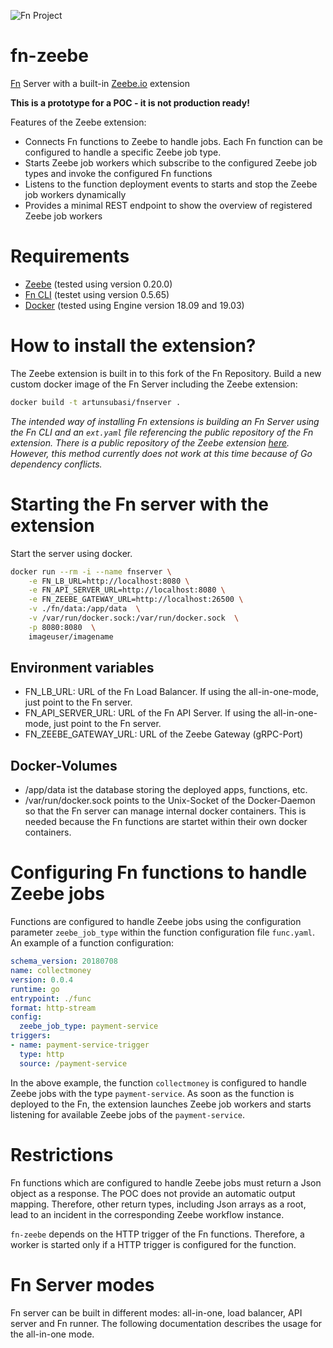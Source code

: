 ![Fn Project](http://fnproject.io/images/fn-300x125.png)

# fn-zeebe
[Fn](https://fnproject.io/) Server with a built-in [Zeebe.io](http://zeebe.io/) extension

**This is a prototype for a POC - it is not production ready!**

Features of the Zeebe extension:
* Connects Fn functions to Zeebe to handle jobs. Each Fn function can be configured to handle a specific Zeebe job type.
* Starts Zeebe job workers which subscribe to the configured Zeebe job types and invoke the configured Fn functions
* Listens to the function deployment events to starts and stop the Zeebe job workers dynamically
* Provides a minimal REST endpoint to show the overview of registered Zeebe job workers

# Requirements
* [Zeebe](https://zeebe.io/) (tested using version 0.20.0)
* [Fn CLI](https://github.com/fnproject/cli) (testet using version 0.5.65)
* [Docker](https://www.docker.com/) (tested using Engine version 18.09 and 19.03)

# How to install the extension?
The Zeebe extension is built in to this fork of the Fn Repository. Build a new custom docker image of the Fn Server including the Zeebe extension:

```sh
docker build -t artunsubasi/fnserver .
```

_The intended way of installing Fn extensions is building an Fn Server using the Fn CLI and an `ext.yaml` file referencing the public repository of the Fn extension. There is a public repository of the Zeebe extension [here](https://github.com/ArtunSubasi/ext-zeebe). However, this method currently does not work at this time because of Go dependency conflicts._

# Starting the Fn server with the extension

Start the server using docker.

```sh
docker run --rm -i --name fnserver \
    -e FN_LB_URL=http://localhost:8080 \
    -e FN_API_SERVER_URL=http://localhost:8080 \
    -e FN_ZEEBE_GATEWAY_URL=http://localhost:26500 \
    -v ./fn/data:/app/data  \
    -v /var/run/docker.sock:/var/run/docker.sock  \
    -p 8080:8080  \
    imageuser/imagename
```

## Environment variables
* FN_LB_URL: URL of the Fn Load Balancer. If using the all-in-one-mode, just point to the Fn server.
* FN_API_SERVER_URL: URL of the Fn API Server. If using the all-in-one-mode, just point to the Fn server.
* FN_ZEEBE_GATEWAY_URL: URL of the Zeebe Gateway (gRPC-Port)


## Docker-Volumes
* /app/data ist the database storing the deployed apps, functions, etc.
* /var/run/docker.sock points to the Unix-Socket of the Docker-Daemon so that the Fn server can manage internal docker containers. This is needed because the Fn functions are startet within their own docker containers.

# Configuring Fn functions to handle Zeebe jobs
Functions are configured to handle Zeebe jobs using the configuration parameter `zeebe_job_type` within the function configuration file `func.yaml`. An example of a function configuration:

```yaml
schema_version: 20180708
name: collectmoney
version: 0.0.4
runtime: go
entrypoint: ./func
format: http-stream
config:
  zeebe_job_type: payment-service
triggers:
- name: payment-service-trigger
  type: http
  source: /payment-service
```
In the above example, the function `collectmoney` is configured to handle Zeebe jobs with the type `payment-service`. As soon as the function is deployed to the Fn, the extension launches Zeebe job workers and starts listening for available Zeebe jobs of the `payment-service`.

# Restrictions
Fn functions which are configured to handle Zeebe jobs must return a Json object as a response. The POC does not provide an automatic output mapping. Therefore, other return types, including Json arrays as a root, lead to an incident in the corresponding Zeebe workflow instance.

`fn-zeebe` depends on the HTTP trigger of the Fn functions. Therefore, a worker is started only if a HTTP trigger is configured for the function. 

# Fn Server modes
Fn server can be built in different modes: all-in-one, load balancer, API server and Fn runner. The following documentation describes the usage for the all-in-one mode.
